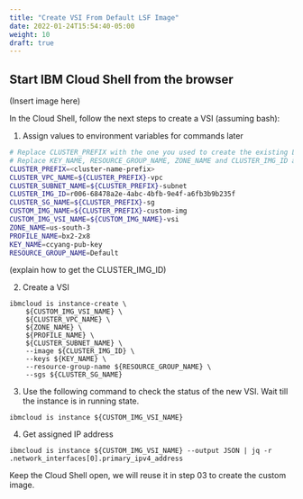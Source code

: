 ```yaml
---
title: "Create VSI From Default LSF Image"
date: 2022-01-24T15:54:40-05:00
weight: 10
draft: true
---
```



## Start IBM Cloud Shell from the browser

(Insert image here)

In the Cloud Shell, follow the next steps to create a VSI (assuming bash):

1. Assign values to environment variables for commands later
``` bash
# Replace CLUSTER_PREFIX with the one you used to create the existing LSF cluster
# Replace KEY_NAME, RESOURCE_GROUP_NAME, ZONE_NAME and CLUSTER_IMG_ID as needed
CLUSTER_PREFIX=<cluster-name-prefix>
CLUSTER_VPC_NAME=${CLUSTER_PREFIX}-vpc
CLUSTER_SUBNET_NAME=${CLUSTER_PREFIX}-subnet
CLUSTER_IMG_ID=r006-68478a2e-4abc-4bfb-9e4f-a6fb3b9b235f
CLUSTER_SG_NAME=${CLUSTER_PREFIX}-sg
CUSTOM_IMG_NAME=${CLUSTER_PREFIX}-custom-img
CUSTOM_IMG_VSI_NAME=${CUSTOM_IMG_NAME}-vsi
ZONE_NAME=us-south-3
PROFILE_NAME=bx2-2x8
KEY_NAME=ccyang-pub-key
RESOURCE_GROUP_NAME=Default
```

(explain how to get the CLUSTER_IMG_ID)

2. Create a VSI 
```
ibmcloud is instance-create \
    ${CUSTOM_IMG_VSI_NAME} \
    ${CLUSTER_VPC_NAME} \
    ${ZONE_NAME} \
    ${PROFILE_NAME} \
    ${CLUSTER_SUBNET_NAME} \
    --image ${CLUSTER_IMG_ID} \
    --keys ${KEY_NAME} \
    --resource-group-name ${RESOURCE_GROUP_NAME} \
    --sgs ${CLUSTER_SG_NAME}
```

3. Use the following command to check the status of the new VSI. Wait till the instance is in running state. 

```
ibmcloud is instance ${CUSTOM_IMG_VSI_NAME}
```

4. Get assigned IP address 

```
ibmcloud is instance ${CUSTOM_IMG_VSI_NAME} --output JSON | jq -r .network_interfaces[0].primary_ipv4_address
```

Keep the Cloud Shell open, we will reuse it in step 03 to create the custom image.